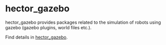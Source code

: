 hector_gazebo
=============

hector_gazebo provides packages related to the simulation of robots using gazebo (gazebo plugins, world files etc.).

Find details in [hector_gazebo](https://github.com/tu-darmstadt-ros-pkg/hector_gazebo).  
